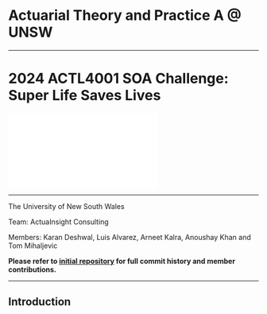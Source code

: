 # Actuarial Theory and Practice A @ UNSW

---
# 2024 ACTL4001 SOA Challenge: Super Life Saves Lives
![](LifeInsurance.HTML)

---
The University of New South Wales

Team: ActuaInsight Consulting

Members: Karan Deshwal, Luis Alvarez, Arneet Kalra, Anoushay Khan and Tom Mihaljevic

**Please refer to [initial repository](https://github.com/Tomathy123/ACTL4001) for full commit history and member contributions.**

---

## Introduction
